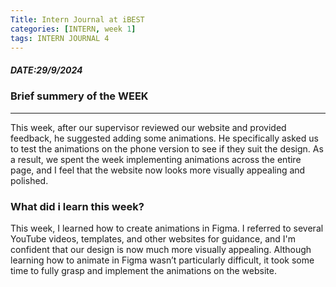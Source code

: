 ```yaml
---
Title: Intern Journal at iBEST
categories: [INTERN, week 1]
tags: INTERN JOURNAL 4
---
```

##### DATE:29/9/2024

### Brief summery of the WEEK
---
This week, after our supervisor reviewed our website and provided feedback, he suggested adding some animations. He specifically asked us to test the animations on the phone version to see if they suit the design. As a result, we spent the week implementing animations across the entire page, and I feel that the website now looks more visually appealing and polished.

### What did i learn this week?
This week, I learned how to create animations in Figma. I referred to several YouTube videos, templates, and other websites for guidance, and I'm confident that our design is now much more visually appealing. Although learning how to animate in Figma wasn’t particularly difficult, it took some time to fully grasp and implement the animations on the website.




